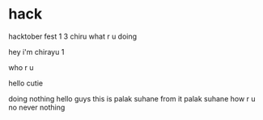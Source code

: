 # hack
hacktober fest
1
3
chiru
what r u doing





hey i'm chirayu
1




who r u

hello cutie



doing nothing
hello guys this is palak suhane from it
palak suhane
how r u
no never nothing
